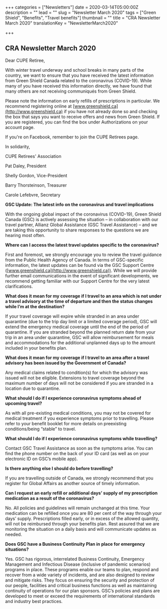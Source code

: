 +++
categories = ["Newsletters"]
date = 2020-03-14T05:00:00Z
description = ""
lead = ""
slug = "Newsletter March 2020"
tags = ["Green Shield", "Benefits", "Travel benefits"]
thumbnail = ""
title = "CRA Newsletter March 2020"
translationKey = "NewsletterMarch2020"

+++
## CRA Newsletter March 2020

Dear CUPE Retiree,

With winter travel underway and school breaks in many parts of the country, we want to ensure that you have received the latest information from Green Shield Canada related to the coronavirus (COVID-19). While many of you have received this information directly, we have found that many others are not receiving communiqués from Green Shield.

Please note the information on early refills of prescriptions in particular. We recommend registering online at [www.greenshield.ca](http://www.greenshield.ca) if you have not already done so and checking the box that says you want to receive offers and news from Green Shield. If you are registered, you can find the box under Authorizations on your account page.

If you're on Facebook, remember to join the CUPE Retirees page.

In solidarity,

CUPE Retirees' Association

Pat Daley, President

Shelly Gordon, Vice-President

Barry Thorsteinson, Treasurer

Carole Lefebvre, Secretary

**GSC Update: The latest info on the coronavirus and travel implications**

With the ongoing global impact of the coronavirus (COVID-19), Green Shield Canada (GSC) is actively assessing the situation – in collaboration with our travel partner, Allianz Global Assistance (GSC Travel Assistance) – and we are taking this opportunity to share responses to the questions we are hearing most often.

**Where can I access the latest travel updates specific to the coronavirus?**

First and foremost, we strongly encourage you to review the travel guidance from the Public Health Agency of Canada. In terms of GSC-specific information, the latest updates can be found via the GSC Support Centre ([www.greenshield.ca](http://www.greenshield.ca)). While we will provide further email communications in the event of significant developments, we recommend getting familiar with our Support Centre for the very latest clarifications.

**What does it mean for my coverage if I travel to an area which is not under a travel advisory at the time of departure and then the status changes while I’m at the destination?**

If your travel coverage will expire while stranded in an area under quarantine (due to the trip day limit or a limited coverage period), GSC will extend the emergency medical coverage until the end of the period of quarantine. If you are stranded beyond the planned return date from your trip in an area under quarantine, GSC will allow reimbursement for meals and accommodations for the additional unplanned days up to the amount included in your benefits plan.

**What does it mean for my coverage if I travel to an area after a travel advisory has been issued by the Government of Canada?**

Any medical claims related to condition(s) for which the advisory was issued will not be eligible. Extensions to travel coverage beyond the maximum number of days will not be considered if you are stranded in a location due to quarantine.

**What should I do if I experience coronavirus symptoms ahead of upcoming travel?**

As with all pre-existing medical conditions, you may not be covered for medical treatment if you experience symptoms prior to travelling. Please refer to your benefit booklet for more details on preexisting conditions/being “stable” to travel.

**What should I do if I experience coronavirus symptoms while travelling?**

Contact GSC Travel Assistance as soon as the symptoms arise. You can find the phone number on the back of your ID card (as well as on your electronic ID on GSC’s mobile app).

**Is there anything else I should do before travelling?**

If you are travelling outside of Canada, we strongly recommend that you register for Global Affairs as another source of timely information.

**Can I request an early refill or additional days’ supply of my prescription medication as a result of the coronavirus?**

No. All policies and guidelines will remain unchanged at this time. Your medication can be refilled once you are 80 per cent of the way through your days’ supply. Prescriptions filled early, or in excess of the allowed quantity, will not be reimbursed through your benefits plan. Rest assured that we are monitoring the situation on a daily basis and will communicate updates as needed.

**Does GSC have a Business Continuity Plan in place for emergency situations?**

Yes. GSC has rigorous, interrelated Business Continuity, Emergency Management and Infectious Disease (inclusive of pandemic scenarios) programs in place. These programs enable our teams to plan, respond and recover from a wide variety of incidents, and are also designed to review and mitigate risks. They focus on ensuring the security and protection of our people, facilities and critical business functions as well as maintaining continuity of operations for our plan sponsors. GSC’s policies and plans are developed to meet or exceed the requirements of international standards and industry best practices.

